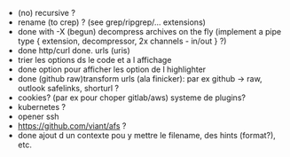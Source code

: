 
- (no) recursive ?
- rename (to crep) ? (see grep/ripgrep/... extensions)
- done with -X (begun) decompress archives on the fly (implement a pipe type { extension, decompressor, 2x channels - in/out } ?)
- done http/curl done. urls (uris)
- trier les options ds le code et a l affichage
- done option pour afficher les option de l highlighter
- done (github raw)transform urls (ala finicker): par ex github -> raw, outlook safelinks, shorturl ?
- cookies? (par ex pour choper gitlab/aws) systeme de plugins?
- kubernetes ?
- opener ssh
- https://github.com/viant/afs ?
- done ajout d un contexte pou y mettre le filename, des hints (format?), etc.

